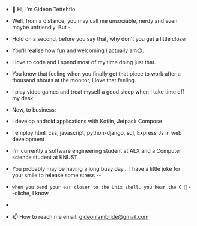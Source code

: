 - 👋 Hi, I’m Gideon Tettehfio.
- Well, from a distance, you may call me unsociable, nerdy and even maybe unfriendly. But -
- Hold on a second, before you say that, why don't you get a little closer
- You'll realise how fun and welcoming I actually am😊.
- I love to code and I spend most of my time doing just that.
- You know that feeling when you finally get that piece to work after a thousand shouts at the monitor, I love that feeling.
- I play video games and treat myself a good sleep when I take time off my desk.
- Now, to business:
- I develop android applications with Kotlin, Jetpack Compose
- I employ html, css, javascript, python-django, sql, Express Js in web development 
- I’m currently a software engineering student at ALX and a Computer science student at KNUST

- You probably may be having a long busy day... I have a little joke for you; smile to release some stress --
- ``when you bend your ear closer to the Unix shell, you hear the C 🤣`` --cliche, I know.
- 
- 📫 How to reach me email: gideonlambride@gmail.com 

<!---
Gideon-Tee/Gideon-Tee is a ✨ special ✨ repository because its `README.md` (this file) appears on your GitHub profile.
You can click the Preview link to take a look at your changes.
--->
